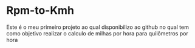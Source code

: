 # Rpm-to-Kmh
Este é o meu primeiro projeto ao qual disponibilizo ao github no qual tem como objetivo realizar o calculo de milhas por hora para quilômetros por hora

